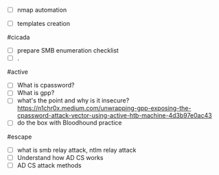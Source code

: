 - [ ] nmap automation
- [ ] templates creation


#cicada
- [ ] prepare SMB enumeration checklist
- [ ] .

#active
- [ ] What is cpassword?
- [ ] What is gpp?
- [ ] what's the point and why is it insecure?
https://n1chr0x.medium.com/unwrapping-gpp-exposing-the-cpassword-attack-vector-using-active-htb-machine-4d3b97e0ac43
- [ ] do the box with Bloodhound practice

#escape
- [ ] what is smb relay attack, ntlm relay attack
- [ ] Understand how AD CS works 
- [ ] AD CS attack methods